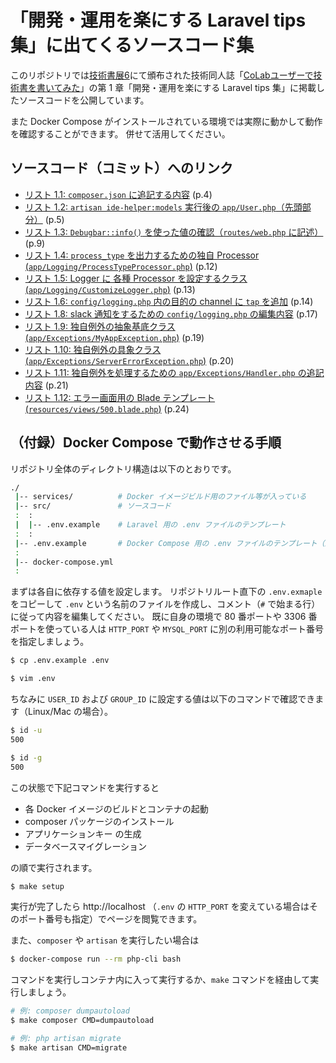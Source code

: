 # 「開発・運用を楽にする Laravel tips 集」に出てくるソースコード集

このリポジトリでは[技術書展6](https://techbookfest.org/event/tbf06)にて頒布された技術同人誌「[CoLabユーザーで技術書を書いてみた](https://booth.pm/ja/items/1315417)」の第 1 章「開発・運用を楽にする Laravel tips 集」に掲載したソースコードを公開しています。

また Docker Compose がインストールされている環境では実際に動かして動作を確認することができます。
併せて活用してください。

## ソースコード（コミット）へのリンク

* [リスト 1.1: `composer.json` に追記する内容](https://github.com/okashoi/colab-techbook6-example/commit/1aba617) (p.4)
* [リスト 1.2: `artisan ide-helper:models` 実行後の `app/User.php`（先頭部分）](https://github.com/okashoi/colab-techbook6-example/commit/8a3ab01) (p.5)
* [リスト 1.3: `Debugbar::info()` を使った値の確認（`routes/web.php` に記述）](https://github.com/okashoi/colab-techbook6-example/commit/f42dd45) (p.9)
* [リスト 1.4: `process_type` を出力するための独自 Processor (`app/Logging/ProcessTypeProcessor.php`)](https://github.com/okashoi/colab-techbook6-example/commit/c293541) (p.12)
* [リスト 1.5: Logger に 各種 Processor を設定するクラス (`app/Logging/CustomizeLogger.php`)](https://github.com/okashoi/colab-techbook6-example/commit/af2c0ce) (p.13)
* [リスト 1.6: `config/logging.php` 内の目的の channel に `tap` を追加](https://github.com/okashoi/colab-techbook6-example/commit/89f8765) (p.14)
* [リスト 1.8: slack 通知をするための `config/logging.php` の編集内容](https://github.com/okashoi/colab-techbook6-example/commit/935f7a7) (p.17)
* [リスト 1.9: 独自例外の抽象基底クラス (`app/Exceptions/MyAppException.php`)](https://github.com/okashoi/colab-techbook6-example/commit/4700720) (p.19)
* [リスト 1.10: 独自例外の具象クラス (`app/Exceptions/ServerErrorException.php`)](https://github.com/okashoi/colab-techbook6-example/commit/00fd572) (p.20)
* [リスト 1.11: 独自例外を処理するための `app/Exceptions/Handler.php` の追記内容](https://github.com/okashoi/colab-techbook6-example/commit/00bac40) (p.21)
* [リスト 1.12: エラー画面用の Blade テンプレート (`resources/views/500.blade.php`)](https://github.com/okashoi/colab-techbook6-example/commit/bdc3089) (p.24)

## （付録）Docker Compose で動作させる手順

リポジトリ全体のディレクトリ構造は以下のとおりです。

```bash
./
 |-- services/          # Docker イメージビルド用のファイル等が入っている
 |-- src/               # ソースコード
 :  :
 |  |-- .env.example    # Laravel 用の .env ファイルのテンプレート
 :  :
 |-- .env.example       # Docker Compose 用の .env ファイルのテンプレート（上記のものとは別）
 :
 |-- docker-compose.yml
 :
```

まずは各自に依存する値を設定します。
リポジトリルート直下の `.env.exmaple` をコピーして `.env` という名前のファイルを作成し、コメント（`#` で始まる行）に従って内容を編集してください。
既に自身の環境で 80 番ポートや 3306 番ポートを使っている人は `HTTP_PORT` や `MYSQL_PORT` に別の利用可能なポート番号を指定しましょう。

```bash
$ cp .env.example .env

$ vim .env
```

ちなみに `USER_ID` および `GROUP_ID` に設定する値は以下のコマンドで確認できます（Linux/Mac の場合）。

```bash
$ id -u
500

$ id -g
500
```

この状態で下記コマンドを実行すると

* 各 Docker イメージのビルドとコンテナの起動
* composer パッケージのインストール
* アプリケーションキー の生成
* データベースマイグレーション

の順で実行されます。

```bash
$ make setup
```

実行が完了したら http://localhost （`.env` の `HTTP_PORT` を変えている場合はそのポート番号も指定）でページを閲覧できます。

また、`composer` や `artisan` を実行したい場合は

```bash
$ docker-compose run --rm php-cli bash
```

コマンドを実行しコンテナ内に入って実行するか、`make` コマンドを経由して実行しましょう。

```bash
# 例: composer dumpautoload
$ make composer CMD=dumpautoload

# 例: php artisan migrate
$ make artisan CMD=migrate
```
